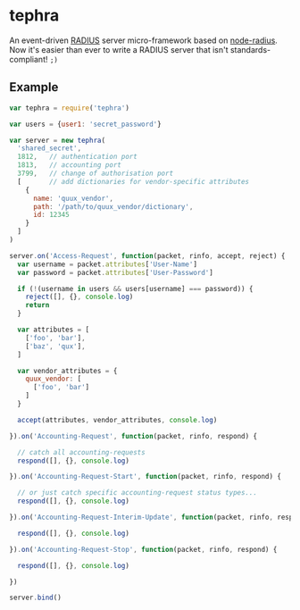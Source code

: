 
# tephra

An event-driven [RADIUS](https://en.wikipedia.org/wiki/RADIUS) server micro-framework based on [node-radius](https://github.com/retailnext/node-radius). Now it's easier than ever to write a RADIUS server that isn't standards-compliant! `;)`

## Example

```javascript
var tephra = require('tephra')

var users = {user1: 'secret_password'}

var server = new tephra(
  'shared_secret',
  1812,   // authentication port
  1813,   // accounting port
  3799,   // change of authorisation port
  [       // add dictionaries for vendor-specific attributes
    {
      name: 'quux_vendor',
      path: '/path/to/quux_vendor/dictionary',
      id: 12345
    }
  ]
)

server.on('Access-Request', function(packet, rinfo, accept, reject) {
  var username = packet.attributes['User-Name']
  var password = packet.attributes['User-Password']

  if (!(username in users && users[username] === password)) {
    reject([], {}, console.log)
    return
  }

  var attributes = [
    ['foo', 'bar'],
    ['baz', 'qux'],
  ]

  var vendor_attributes = {
    quux_vendor: [
      ['foo', 'bar']
    ]
  }

  accept(attributes, vendor_attributes, console.log)

}).on('Accounting-Request', function(packet, rinfo, respond) {

  // catch all accounting-requests
  respond([], {}, console.log)

}).on('Accounting-Request-Start', function(packet, rinfo, respond) {

  // or just catch specific accounting-request status types...
  respond([], {}, console.log)

}).on('Accounting-Request-Interim-Update', function(packet, rinfo, respond) {

  respond([], {}, console.log)

}).on('Accounting-Request-Stop', function(packet, rinfo, respond) {

  respond([], {}, console.log)

})

server.bind()
```
